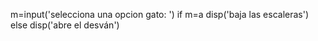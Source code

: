 m=input('selecciona una opcion gato: ')
if m=a
   disp('baja las escaleras')
   else
   disp('abre el desván')
